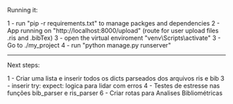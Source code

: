 Running it:

1 - run "pip -r requirements.txt" to manage packges and dependencies
2 - App running on "http://localhost:8000/upload" (route for user upload files .ris and .bibTex)
3 - open the virtual enviroment "venv\Scripts\activate"
3 - Go to ./my_project
4 - run "python manage.py runserver"


**************
Next steps:

1 - Criar uma lista e inserir todos os dicts parseados dos arquivos ris e bib
3 - inserir try: expect: logica para lidar com erros 
4 - Testes de estresse nas funções bib_parser e ris_parser
6 - Criar rotas para Analises Bibliométricas